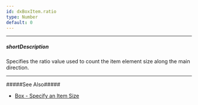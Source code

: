 ```yaml
---
id: dxBoxItem.ratio
type: Number
default: 0
---
```

---
##### shortDescription
Specifies the ratio value used to count the item element size along the main direction.

---
#####See Also#####
- [Box - Specify an Item Size](/Documentation/Guide/Widgets/Box/Specify_an_Item_Size/)